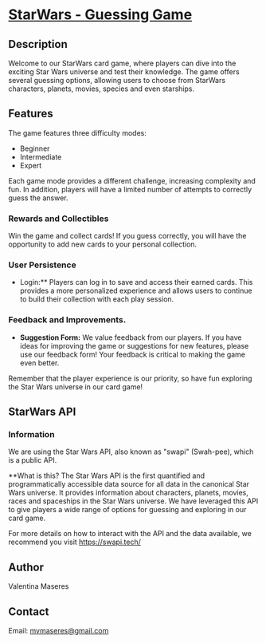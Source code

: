 # [StarWars -   Guessing Game](https://main--starwars-vm.netlify.app/)

##  Description
Welcome to our StarWars card game, where players can dive into the exciting Star Wars universe and test their knowledge. 
The game offers several guessing options, allowing users to choose from StarWars characters, planets, movies, species and even starships.

## Features
The game features three difficulty modes:
- Beginner
- Intermediate
- Expert

Each game mode provides a different challenge, increasing complexity and fun. In addition, players will have a limited number of attempts to correctly guess the answer.

### Rewards and Collectibles
Win the game and collect cards! If you guess correctly, you will have the opportunity to add new cards to your personal collection.

### User Persistence
- Login:** Players can log in to save and access their earned cards. This provides a more personalized experience and allows users to continue to build their collection with each play session.

### Feedback and Improvements.
- **Suggestion Form:** We value feedback from our players. If you have ideas for improving the game or suggestions for new features, please use our feedback form! Your feedback is critical to making the game even better.

Remember that the player experience is our priority, so have fun exploring the Star Wars universe in our card game!

## StarWars API

### Information

We are using the Star Wars API, also known as "swapi" (Swah-pee), which is a public API.

**What is this?
The Star Wars API is the first quantified and programmatically accessible data source for all data in the canonical Star Wars universe. It provides information about characters, planets, movies, races and spaceships in the Star Wars universe. We have leveraged this API to give players a wide range of options for guessing and exploring in our card game.

For more details on how to interact with the API and the data available, we recommend you visit https://swapi.tech/ 

## Author

Valentina Maseres

## Contact

Email: mvmaseres@gmail.com
